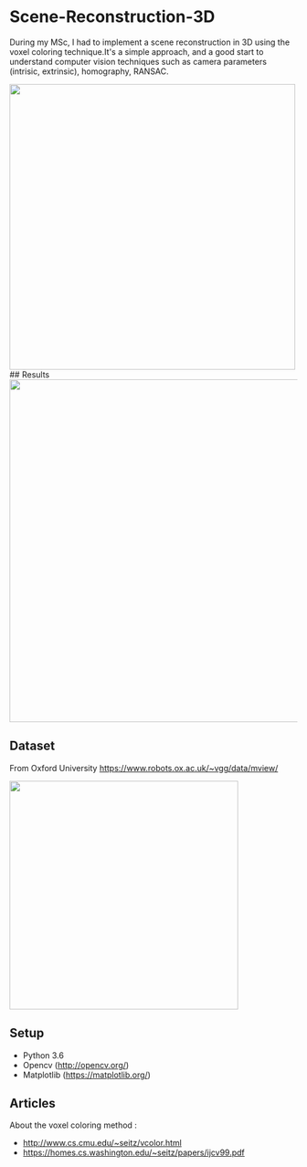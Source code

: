 # Scene-Reconstruction-3D
During my MSc, I had to implement a scene reconstruction in 3D using the voxel coloring technique.It's a simple approach, and a good
start to understand computer vision techniques such as camera parameters (intrisic, extrinsic), homography, RANSAC.

<img src="https://user-images.githubusercontent.com/36988046/90298194-1d332b80-de89-11ea-852d-fdc310de8a23.png" width="500">
## Results

<img src="https://user-images.githubusercontent.com/36988046/90298087-b6157700-de88-11ea-983d-cb125470e3ea.png" width="600">

## Dataset
From Oxford University https://www.robots.ox.ac.uk/~vgg/data/mview/

<img src="https://user-images.githubusercontent.com/36988046/90298177-07256b00-de89-11ea-9956-1b9d45343149.png" width="400">

## Setup 
* Python 3.6
* Opencv (http://opencv.org/)
* Matplotlib (https://matplotlib.org/)


## Articles 
About the voxel coloring method : 
- http://www.cs.cmu.edu/~seitz/vcolor.html
- https://homes.cs.washington.edu/~seitz/papers/ijcv99.pdf

